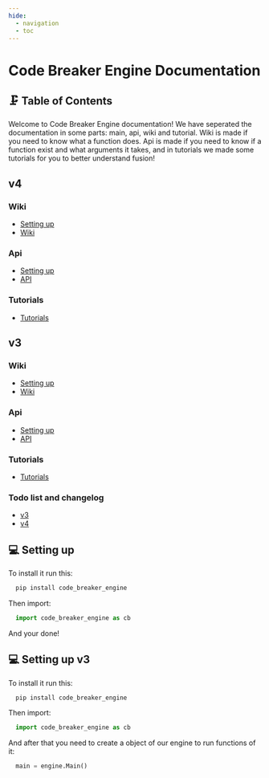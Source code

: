 ```yaml
---
hide:
  - navigation
  - toc
---
```


# Code Breaker Engine Documentation

## 🗜️ Table of Contents
Welcome to Code Breaker Engine documentation! We have seperated the documentation in some parts: main, api, wiki and tutorial. 
Wiki is made if you need to know what a function does.
Api is made if you need to know if a function exist and what arguments it takes,
and in tutorials we made some tutorials for you to better understand fusion!


## v4

### Wiki
 - [Setting up](#setting-up)
 - [Wiki](v4/wiki/index.md)


### Api
 - [Setting up](#setting-up)
 - [API](v4/api/api.md)

### Tutorials
 - [Tutorials](v4/tutorials/index.md)

## v3

### Wiki
 - [Setting up](#setting-up-v3)
 - [Wiki](v3/wiki/index.md)


### Api
 - [Setting up](#setting-up-v3)
 - [API](v3/api/api.md)

### Tutorials
 - [Tutorials](v3/tutorials/index.md)

### Todo list and changelog
 - [v3](changelog/v3.md)
 - [v4](changelog/v4.md)
 

## 💻 Setting up

To install it run this:

```bash
  pip install code_breaker_engine
```

Then import:

```python
  import code_breaker_engine as cb
```
And your done!


## 💻 Setting up v3

To install it run this:

```bash
  pip install code_breaker_engine
```

Then import:

```python
  import code_breaker_engine as cb
```

And after that you need to create a object of our engine to run functions of it:

```python
  main = engine.Main()
```

